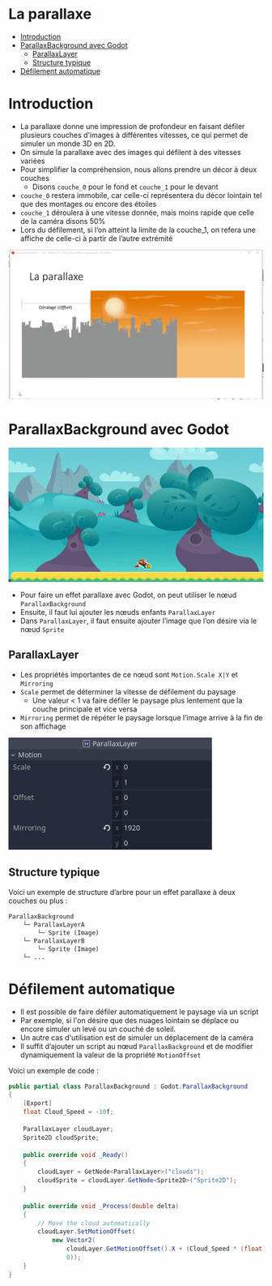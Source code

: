 # La parallaxe <!-- omit in toc -->

- [Introduction](#introduction)
- [ParallaxBackground avec Godot](#parallaxbackground-avec-godot)
  - [ParallaxLayer](#parallaxlayer)
  - [Structure typique](#structure-typique)
- [Défilement automatique](#défilement-automatique)


# Introduction
- La parallaxe donne une impression de profondeur en faisant défiler plusieurs couches d’images à différentes vitesses, ce qui permet de simuler un monde 3D en 2D.
- On simule la parallaxe avec des images qui défilent à des vitesses variées
- Pour simplifier la compréhension, nous allons prendre un décor à deux couches
  - Disons `couche_0` pour le fond et `couche_1` pour le devant
- `couche_0` restera immobile, car celle-ci représentera du décor lointain tel que des montages ou encore des étoiles
- `couche_1` déroulera à une vitesse donnée, mais moins rapide que celle de la caméra disons 50%
- Lors du défilement, si l’on atteint la limite de la couche_1, on refera une affiche de celle-ci à partir de l’autre extrémité

![Alt text](assets/theory_live.gif)

# ParallaxBackground avec Godot

![Alt text](assets/Example.gif)

- Pour faire un effet parallaxe avec Godot, on peut utiliser le nœud `ParallaxBackground`
- Ensuite, il faut lui ajouter les nœuds enfants `ParallaxLayer`
- Dans `ParallaxLayer`, il faut ensuite ajouter l’image que l’on désire via le nœud `Sprite`

## ParallaxLayer
- Les propriétés importantes de ce nœud sont `Motion.Scale X|Y` et `Mirroring`
- `Scale` permet de déterminer la vitesse de défilement du paysage
  - Une valeur < 1 va faire défiler le paysage plus lentement que la couche principale et vice versa
- `Mirroring` permet de répéter le paysage lorsque l’image arrive à la fin de son affichage

![Alt text](assets/parallax_layer_props.png)

## Structure typique
Voici un exemple de structure d’arbre pour un effet parallaxe à deux couches ou plus :

```
ParallaxBackground
    └─ ParallaxLayerA
        └─ Sprite (Image)
    └─ ParallaxLayerB
        └─ Sprite (Image)
    └─ ...
```


# Défilement automatique
- Il est possible de faire défiler automatiquement le paysage via un script
- Par exemple, si l'on désire que des nuages lointain se déplace ou encore simuler un levé ou un couché de soleil.
- Un autre cas d'utilisation est de simuler un déplacement de la caméra
- Il suffit d’ajouter un script au nœud `ParallaxBackground` et de modifier dynamiquement la valeur de la propriété `MotionOffset`

Voici un exemple de code :

```cs
public partial class ParallaxBackground : Godot.ParallaxBackground
{
    [Export]
    float Cloud_Speed = -10f;

    ParallaxLayer cloudLayer;
    Sprite2D cloudSprite;

    public override void _Ready()
    {        
        cloudLayer = GetNode<ParallaxLayer>("clouds");
        cloudSprite = cloudLayer.GetNode<Sprite2D>("Sprite2D");
    }

    public override void _Process(double delta)
    {
        // Move the cloud automatically
        cloudLayer.SetMotionOffset(
            new Vector2(
                cloudLayer.GetMotionOffset().X + (Cloud_Speed * (float)delta),
                0));      
    }
}

```